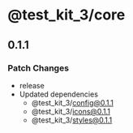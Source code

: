 # @test_kit_3/core

## 0.1.1

### Patch Changes

-   release
-   Updated dependencies
    -   @test_kit_3/config@0.1.1
    -   @test_kit_3/icons@0.1.1
    -   @test_kit_3/styles@0.1.1
